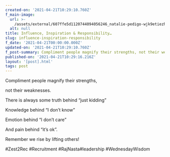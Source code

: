 ```yaml
---
created-on: '2021-04-21T10:29:10.760Z'
f_main-image:
  url: >-
    /assets/external/607ffe5d1120744094056246_natalie-pedigo-wjk9etiezhy-unsplash.jpg
  alt: null
title: Influence, Inspiration & Responsibility…
slug: influence-inspiration-responsibility
f_date: '2021-04-21T00:00:00.000Z'
updated-on: '2021-04-21T10:29:10.760Z'
f_post-summary: Compliment people magnify their strengths, not their weaknesses.
published-on: '2021-04-21T10:29:16.216Z'
layout: '[post].html'
tags: post
---
```


Compliment people magnify their strengths,

not their weaknesses.

There is always some truth behind “just kidding”

Knowledge behind “I don’t know”

Emotion behind “I don’t care”

And pain behind “it’s ok”.

Remember we rise by lifting others!

#Zest2Rec #Recruitment #RajNasta#leadership #WednesdayWisdom

‍
